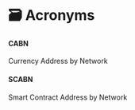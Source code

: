# 🗃 Acronyms

#### CABN

Currency Address by Network

#### SCABN

Smart Contract Address by Network
